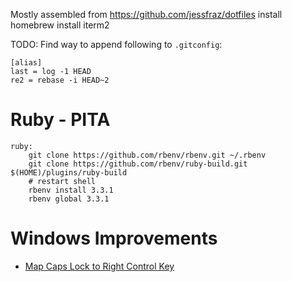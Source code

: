Mostly assembled from https://github.com/jessfraz/dotfiles
install homebrew
install iterm2

TODO:
Find way to append following to `.gitconfig`:
```
[alias]
last = log -1 HEAD
re2 = rebase -i HEAD~2
```

# Ruby - PITA
```
ruby:
	git clone https://github.com/rbenv/rbenv.git ~/.rbenv
	git clone https://github.com/rbenv/ruby-build.git $(HOME)/plugins/ruby-build
    # restart shell
    rbenv install 3.3.1
    rbenv global 3.3.1
```

# Windows Improvements
- [Map Caps Lock to Right Control Key](https://superuser.com/questions/949385/map-capslock-to-control-in-windows-10)
